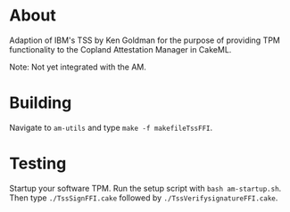 # About
Adaption of IBM's TSS by Ken Goldman for the purpose of providing TPM functionality to the Copland Attestation Manager in CakeML.

Note: Not yet integrated with the AM.

# Building
Navigate to `am-utils` and type `make -f makefileTssFFI`.

# Testing
Startup your software TPM. Run the setup script with `bash am-startup.sh`. Then type `./TssSignFFI.cake` followed by `./TssVerifysignatureFFI.cake`.
